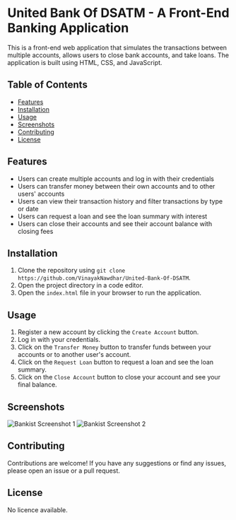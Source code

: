 # United Bank Of DSATM - A Front-End Banking Application

This is a front-end web application that simulates the transactions between multiple accounts, allows users to close bank accounts, and take loans. The application is built using HTML, CSS, and JavaScript. 

## Table of Contents
- [Features](#features)
- [Installation](#installation)
- [Usage](#usage)
- [Screenshots](#screenshots)
- [Contributing](#contributing)
- [License](#license)

## Features

- Users can create multiple accounts and log in with their credentials
- Users can transfer money between their own accounts and to other users' accounts
- Users can view their transaction history and filter transactions by type or date
- Users can request a loan and see the loan summary with interest
- Users can close their accounts and see their account balance with closing fees

## Installation

1. Clone the repository using `git clone https://github.com/VinayakNawdhar/United-Bank-Of-DSATM`.
2. Open the project directory in a code editor.
3. Open the `index.html` file in your browser to run the application.

## Usage

1. Register a new account by clicking the `Create Account` button.
2. Log in with your credentials.
3. Click on the `Transfer Money` button to transfer funds between your accounts or to another user's account.
4. Click on the `Request Loan` button to request a loan and see the loan summary.
5. Click on the `Close Account` button to close your account and see your final balance.

## Screenshots

![Bankist Screenshot 1](/screenshots/bankist-screenshot-1.png)
![Bankist Screenshot 2](/screenshots/bankist-screenshot-2.png)

## Contributing

Contributions are welcome! If you have any suggestions or find any issues, please open an issue or a pull request.

## License

No licence available.

